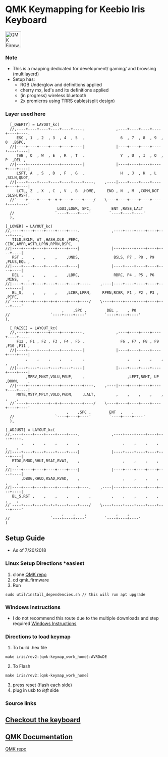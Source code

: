 # QMK Keymapping for Keebio Iris Keyboard

<img src="https://qmk.fm/qmk_icon_48.png" alt="QMK Firmware" style="width:50px;"></img>

### Note
* This is a mapping dedicated for development/ gaming/ and browsing (multilayerd)
* Setup has:
    * RGB Underglow and definitions applied
    * cherry mx, led's and its definitions applied
    * (in progress) wireless bluetooth
    * 2x promicros using TRRS cables(split design)
### Layer used here
```
  [_QWERTY] = LAYOUT_kc(
  //,----+----+----+----+----+----.              ,----+----+----+----+----+----.
     ESC , 1  , 2  , 3  , 4  , 5  ,                6  , 7  , 8  , 9  , 0  ,BSPC,
  //|----+----+----+----+----+----|              |----+----+----+----+----+----|
     TAB , Q  , W  , E  , R  , T  ,                Y  , U  , I  , O  , P  ,DEL ,
  //|----+----+----+----+----+----|              |----+----+----+----+----+----|
     LSFT, A  , S  , D  , F  , G  ,                H  , J  , K  , L  ,SCLN,QUOT,
  //|----+----+----+----+----+----+----.    ,----|----+----+----+----+----+----|
     LCTL, Z  , X  , C  , V  , B  ,HOME,     END , N  , M  ,COMM,DOT ,SLSH,RSFT,
  //`----+----+----+--+-+----+----+----/    \----+----+----+----+----+----+----'
                       LGUI,LOWR, SPC,         ENT ,RASE,LALT
  //                  `----+----+----'        `----+----+----'
  ),
  ```

  ```
  [_LOWER] = LAYOUT_kc(
  //,----+----+----+----+----+----.              ,----+----+----+----+----+----.
     TILD,EXLM, AT ,HASH,DLR ,PERC,               CIRC,AMPR,ASTR,LPRN,RPRN,BSPC,
  //|----+----+----+----+----+----|              |----+----+----+----+----+----|
     RST ,    ,    ,    ,    ,UNDS,               BSLS, P7 , P8 , P9 ,PLUS,EQL ,
  //|----+----+----+----+----+----|              |----+----+----+----+----+----|
     DEL ,    ,    ,    ,    ,LBRC,               RBRC, P4 , P5 , P6 ,MINS,    ,
  //|----+----+----+----+----+----+----.    ,----|----+----+----+----+----+----|
     BL_S,    ,    ,    ,    ,LCBR,LPRN,     RPRN,RCBR, P1 , P2 , P3 ,    ,PIPE,
  //`----+----+----+--+-+----+----+----/    \----+----+----+----+----+----+----'
                           ,    ,SPC ,         DEL ,    , P0
  //                  `----+----+----'        `----+----+----'
  ),
```


```
  [_RAISE] = LAYOUT_kc(
  //,----+----+----+----+----+----.              ,----+----+----+----+----+----.
     F12 , F1 , F2 , F3 , F4 , F5 ,                F6 , F7 , F8 , F9 ,F10 ,F11 ,
  //|----+----+----+----+----+----|              |----+----+----+----+----+----|
         ,    ,    ,    ,    ,    ,                   ,    ,    ,    ,    ,    ,
  //|----+----+----+----+----+----|              |----+----+----+----+----+----|
         ,MPRV,MNXT,VOLU,PGUP,    ,                   ,LEFT,RGHT, UP ,DOWN,    ,
  //|----+----+----+----+----+----+----.    ,----|----+----+----+----+----+----|
     MUTE,MSTP,MPLY,VOLD,PGDN,    ,LALT,         ,    ,    ,    ,    ,    ,    ,
  //`----+----+----+--+-+----+----+----/    \----+----+----+----+----+----+----'
                           ,    ,SPC ,        ENT  ,    ,
  //                  `----+----+----'        `----+----+----'
  ),
  ```

  ```
  [_ADJUST] = LAYOUT_kc(
  //,----+----+----+----+----+----.              ,----+----+----+----+----+----.
         ,    ,    ,    ,    ,    ,                   ,    ,    ,    ,    ,    ,
  //|----+----+----+----+----+----|              |----+----+----+----+----+----|
     RTOG,RMOD,RHUI,RSAI,RVAI,    ,                   ,    ,    ,    ,    ,    ,
  //|----+----+----+----+----+----|              |----+----+----+----+----+----|
         ,DBUG,RHUD,RSAD,RVAD,    ,                   ,    ,    ,    ,    ,    ,
  //|----+----+----+----+----+----+----.    ,----|----+----+----+----+----+----|
     BL_S,RST ,    ,    ,    ,    ,    ,         ,    ,    ,    ,    ,    ,    ,
  //`----+----+----+--+-+----+----+----/    \----+----+----+----+----+----+----'
                           ,    ,    ,             ,    ,
  //                  `----+----+----'        `----+----+----'
  )
```


## Setup Guide
* As of 7/20/2018

### Linux Setup Directions *easiest
1) clone [QMK repo](https://github.com/qmk/qmk_firmware)
2) cd qmk_firmware
3) Run
```
sudo util/install_dependencies.sh // this will run apt upgrade
```
### Windows Instructions
* I do not recommend this route due to the multiple downloads and step required
[Windows Instructions](https://github.com/CampAsAChamp/LetsSplitWindowsGuide/blob/master/Setting%20Up.md)
### Directions to load keymap
1) To build .hex file
```
make iris/rev2:[qmk-keymap_work_home]:AVRDuDE
```

2) To Flash
```
make iris/rev2:[qmk-keymap_work_home]
```
3) press reset (flash each side)
4) plug in usb to *left* side

### Source links
[Checkout the keyboard](https://keeb.io/products/iris-keyboard-split-ergonomic-keyboard?variant=2650673709086)
---
[QMK Documentation](https://docs.qmk.fm/#/)
---
[QMK repo](https://github.com/qmk/qmk_firmware)